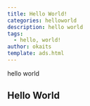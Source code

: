 ```yaml
---
title: Hello World!
categories: helloworld
description: hello world
tags:
  - hello, world!
author: okaits
template: ads.html
---
```

hello world<br>
## Hello World
